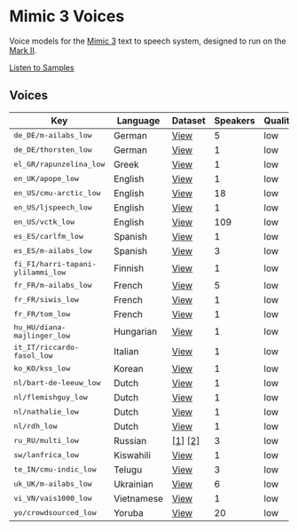 # Mimic 3 Voices

Voice models for the [Mimic 3](https://github.com/MycroftAI/mimic3) text to speech system, designed to run on the [Mark II](https://mycroft.ai/product/mark-ii/).

[Listen to Samples](https://mycroftai.github.io/mimic3-voices)


## Voices

<table>
<thead>
<tr>
<th>Key</th>
<th>Language</th>
<th>Dataset</th>
<th>Speakers</th>
<th>Quality</th>
<th>License</th>
</tr>
<tbody>
<tr>
<td><tt>de_DE/m-ailabs_low</tt></td>
<td>German</td>
<td><a href="https://www.caito.de/2019/01/03/the-m-ailabs-speech-dataset/">View</a></td>
<td>5</td>
    <td>low</td>
    <td><a href="voices/de_DE/m-ailabs_low/LICENSE">View</a></td>
</tr>
<tr>
<td><tt>de_DE/thorsten_low</tt></td>
<td>German</td>
<td><a href="https://github.com/thorstenMueller/deep-learning-german-tts/">View</a></td>
<td>1</td>
    <td>low</td>
    <td><a href="voices/de_DE/thorsten_low/LICENSE">View</a></td>
</tr>
<tr>
<td><tt>el_GR/rapunzelina_low</tt></td>
<td>Greek</td>
<td><a href="https://www.kaggle.com/bryanpark/greek-single-speaker-speech-dataset">View</a></td>
<td>1</td>
    <td>low</td>
    <td><a href="voices/el_GR/rapunzelina_low/LICENSE">View</a></td>
</tr>
<tr>
<td><tt>en_UK/apope_low</tt></td>
<td>English</td>
<td><a href="https://popey.me/">View</a></td>
<td>1</td>
    <td>low</td>
    <td><a href="voices/en_UK/apope_low/LICENSE">View</a></td>
</tr>
<tr>
<td><tt>en_US/cmu-arctic_low</tt></td>
<td>English</td>
<td><a href="http://www.festvox.org/cmu_arctic/">View</a></td>
<td>18</td>
    <td>low</td>
    <td><a href="voices/en_US/cmu-arctic_low/LICENSE">View</a></td>
</tr>
<tr>
<td><tt>en_US/ljspeech_low</tt></td>
<td>English</td>
<td><a href="https://keithito.com/LJ-Speech-Dataset/">View</a></td>
<td>1</td>
    <td>low</td>
    <td><a href="voices/en_US/ljspeech_low/LICENSE">View</a></td>
</tr>
<tr>
<td><tt>en_US/vctk_low</tt></td>
<td>English</td>
<td><a href="https://datashare.ed.ac.uk/handle/10283/3443">View</a></td>
<td>109</td>
    <td>low</td>
    <td><a href="voices/en_US/vctk_low/LICENSE">View</a></td>
</tr>
<tr>
<td><tt>es_ES/carlfm_low</tt></td>
<td>Spanish</td>
<td><a href="https://github.com/carlfm01/my-speech-datasets">View</a></td>
<td>1</td>
    <td>low</td>
    <td><a href="voices/es_ES/carlfm_low/LICENSE">View</a></td>
</tr>
<tr>
<td><tt>es_ES/m-ailabs_low</tt></td>
<td>Spanish</td>
<td><a href="https://www.caito.de/2019/01/03/the-m-ailabs-speech-dataset/">View</a></td>
<td>3</td>
    <td>low</td>
    <td><a href="voices/es_ES/m-ailabs_low/LICENSE">View</a></td>
</tr>
<tr>
<td><tt>fi_FI/harri-tapani-ylilammi_low</tt></td>
<td>Finnish</td>
<td><a href="https://www.kaggle.com/bryanpark/finnish-single-speaker-speech-dataset">View</a></td>
<td>1</td>
    <td>low</td>
    <td><a href="voices/fi_FI/harri-tapani-ylilammi_low/LICENSE">View</a></td>
</tr>
<tr>
<td><tt>fr_FR/m-ailabs_low</tt></td>
<td>French</td>
<td><a href="https://www.caito.de/2019/01/03/the-m-ailabs-speech-dataset/">View</a></td>
<td>5</td>
    <td>low</td>
    <td><a href="voices/fr_FR/m-ailabs_low/LICENSE">View</a></td>
</tr>
<tr>
<td><tt>fr_FR/siwis_low</tt></td>
<td>French</td>
<td><a href="https://datashare.is.ed.ac.uk/handle/10283/2353">View</a></td>
<td>1</td>
    <td>low</td>
    <td><a href="voices/fr_FR/siwis_low/LICENSE">View</a></td>
</tr>
<tr>
<td><tt>fr_FR/tom_low</tt></td>
<td>French</td>
<td><a href="https://git.bksp.space/Tjiho/baudelaire-sentences">View</a></td>
<td>1</td>
    <td>low</td>
    <td><a href="voices/fr_FR/tom_low/LICENSE">View</a></td>
</tr>
<tr>
<td><tt>hu_HU/diana-majlinger_low</tt></td>
<td>Hungarian</td>
<td><a href="https://www.kaggle.com/bryanpark/hungarian-single-speaker-speech-dataset">View</a></td>
<td>1</td>
    <td>low</td>
    <td><a href="voices/hu_HU/diana-majlinger_low/LICENSE">View</a></td>
</tr>
<tr>
<td><tt>it_IT/riccardo-fasol_low</tt></td>
<td>Italian</td>
<td><a href="https://www.caito.de/2019/01/03/the-m-ailabs-speech-dataset/">View</a></td>
<td>1</td>
    <td>low</td>
    <td><a href="voices/it_IT/riccardo-fasol_low/LICENSE">View</a></td>
</tr>
<tr>
<td><tt>ko_KO/kss_low</tt></td>
<td>Korean</td>
<td><a href="https://www.kaggle.com/bryanpark/korean-single-speaker-speech-dataset">View</a></td>
<td>1</td>
    <td>low</td>
    <td><a href="voices/ko_KO/kss_low/LICENSE">View</a></td>
</tr>
<tr>
<td><tt>nl/bart-de-leeuw_low</tt></td>
<td>Dutch</td>
<td><a href="https://www.kaggle.com/bryanpark/dutch-single-speaker-speech-dataset">View</a></td>
<td>1</td>
    <td>low</td>
    <td><a href="voices/nl/bart-de-leeuw_low/LICENSE">View</a></td>
</tr>
<tr>
<td><tt>nl/flemishguy_low</tt></td>
<td>Dutch</td>
<td><a href="https://github.com/rhasspy/dataset-voice-flemishguy">View</a></td>
<td>1</td>
    <td>low</td>
    <td><a href="voices/nl/flemishguy_low/LICENSE">View</a></td>
</tr>
<tr>
<td><tt>nl/nathalie_low</tt></td>
<td>Dutch</td>
<td><a href="https://github.com/rhasspy/dataset-voice-nathalie">View</a></td>
<td>1</td>
    <td>low</td>
    <td><a href="voices/nl/nathalie_low/LICENSE">View</a></td>
</tr>
<tr>
<td><tt>nl/rdh_low</tt></td>
<td>Dutch</td>
<td><a href="https://github.com/r-dh/dutch-vl-tts">View</a></td>
<td>1</td>
    <td>low</td>
    <td><a href="voices/nl/rdh_low/LICENSE">View</a></td>
</tr>
<tr>
<td><tt>ru_RU/multi_low</tt></td>
<td>Russian</td>
<td>
<a href="https://www.kaggle.com/bryanpark/russian-single-speaker-speech-dataset">[1]</a>
<a href="https://www.caito.de/2019/01/03/the-m-ailabs-speech-dataset/">[2]</a>
</td>
<td>3</td>
    <td>low</td>
    <td><a href="voices/ru_RU/multi_low/LICENSE">View</a></td>
</tr>
<tr>
<td><tt>sw/lanfrica_low</tt></td>
<td>Kiswahili</td>
<td><a href="https://data.mendeley.com/datasets/vbvj6j6pm9/1">View</a></td>
<td>1</td>
    <td>low</td>
    <td><a href="voices/sw/lanfrica_low/LICENSE">View</a></td>
</tr>
<tr>
<td><tt>te_IN/cmu-indic_low</tt></td>
<td>Telugu</td>
<td><a href="http://festvox.org/cmu_indic/">View</a></td>
<td>3</td>
    <td>low</td>
    <td><a href="voices/te_IN/cmu-indic_low/LICENSE">View</a></td>
</tr>
<tr>
<td><tt>uk_UK/m-ailabs_low</tt></td>
<td>Ukrainian</td>
<td><a href="https://www.caito.de/2019/01/03/the-m-ailabs-speech-dataset/">View</a></td>
<td>6</td>
    <td>low</td>
    <td><a href="voices/uk_UK/m-ailabs_low/LICENSE">View</a></td>
</tr>
<tr>
<td><tt>vi_VN/vais1000_low</tt></td>
<td>Vietnamese</td>
<td><a href="https://ieee-dataport.org/documents/vais-1000-vietnamese-speech-synthesis-corpus">View</a></td>
<td>1</td>
    <td>low</td>
    <td><a href="voices/vi_VN/vais1000_low/LICENSE">View</a></td>
</tr>
<tr>
<td><tt>yo/crowdsourced_low</tt></td>
<td>Yoruba</td>
<td><a href="https://www.openslr.org/86">View</a></td>
<td>20</td>
    <td>low</td>
    <td><a href="voices/yo/crowdsourced_low/LICENSE">View</a></td>
</tr>
</tbody>
</table>
